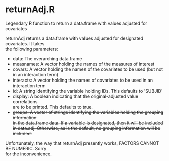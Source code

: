 # returnAdj.R
Legendary R function to return a data.frame with values adjusted for covariates

returnAdj returns a data.frame with values adjusted for designated covariates. It takes                                                                               
the following parameters:                                                         
- data: The overarching data.frame                                                
- measnames: A vector holding the names of the measures of interest               
- covars: A vector holding the names of the covariates to be used (but not in an interaction term)                                                                    
- interacts: A vector holding the names of covariates to be used in an interaction term                                                                               
- id: A string identifying the variable holding IDs. This defaults to 'SUBJID'    
- display: A boolean indicating that the original-adjusted value correlations     
      are to be printed. This defaults to true.                                   
- ~~groups: A vector of strings identifying the variables holding the grouping information                                                                              
       in the data.frame data. If a variable is designated, then it will be included                                                                                   
       in data.adj. Otherwise, as is the default, no grouping information will be  
       included.~~                                                                  
                                                                                  
                                                                                  
 Unfortunately, the way that returnAdj presently works, FACTORS CANNOT BE NUMERIC. Sorry                                                                               
 for the inconvenience.              
